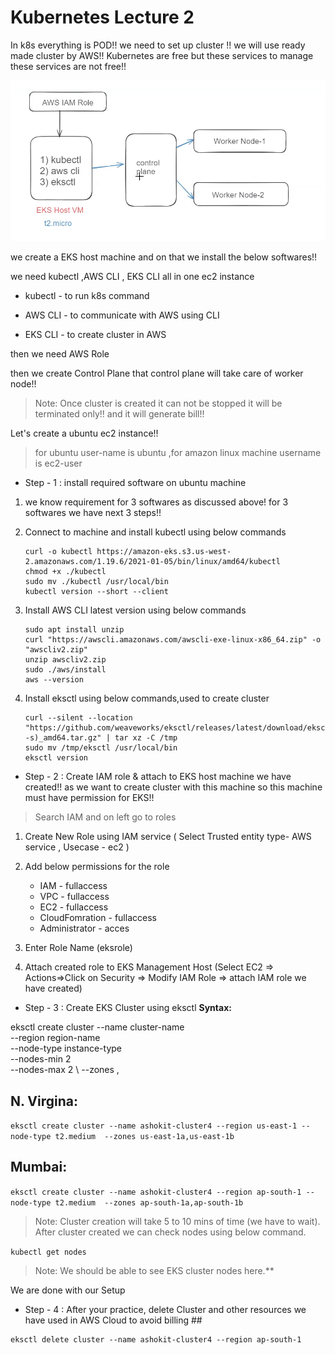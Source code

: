 # Kubernetes Lecture 2

In k8s everything is POD!! we need to set up cluster !! we will use ready made cluster by AWS!! Kubernetes are free but these services to manage these services are not free!!


![alt text](image.png)

we create a EKS host machine and on that we install the below softwares!!

we need kubectl ,AWS CLI , EKS CLI all in one ec2 instance 

- kubectl - to run k8s command

- AWS CLI - to communicate with AWS using CLI

- EKS CLI - to create cluster in AWS

then we need AWS Role

then we create Control Plane that control plane will take care of worker node!!

>Note: Once cluster is created it can not be stopped it will be terminated only!! and it will generate bill!!

Let's create a ubuntu ec2 instance!!

>for ubuntu user-name is ubuntu ,for amazon linux machine username is ec2-user

-  Step - 1 : install required software on ubuntu machine

1) we know requirement  for 3 softwares as discussed above! for 3 softwares we have next 3 steps!!

2) Connect to machine and install kubectl using below commands  

	```
	curl -o kubectl https://amazon-eks.s3.us-west-2.amazonaws.com/1.19.6/2021-01-05/bin/linux/amd64/kubectl
	chmod +x ./kubectl
	sudo mv ./kubectl /usr/local/bin
	kubectl version --short --client
	```
3) Install AWS CLI latest version using below commands 

	```
	sudo apt install unzip
	curl "https://awscli.amazonaws.com/awscli-exe-linux-x86_64.zip" -o "awscliv2.zip"
	unzip awscliv2.zip
	sudo ./aws/install
	aws --version
	```

4) Install eksctl using below commands,used to create cluster

	```
	curl --silent --location "https://github.com/weaveworks/eksctl/releases/latest/download/eksctl_$(uname -s)_amd64.tar.gz" | tar xz -C /tmp
	sudo mv /tmp/eksctl /usr/local/bin
	eksctl version
	```
-  Step - 2 : Create IAM role & attach to EKS host machine we have created!! as we want to create cluster with this machine so this machine must have permission for EKS!!

> Search IAM and on left go to roles

1) Create New Role using IAM service ( Select Trusted entity type- AWS service , Usecase - ec2 ) 	

2) Add below permissions for the role <br/>
	- IAM - fullaccess <br/>
	- VPC - fullaccess <br/>
	- EC2 - fullaccess  <br/>
	- CloudFomration - fullaccess  <br/>
	- Administrator - acces <br/>
		
3) Enter Role Name (eksrole) 

4) Attach created role to EKS Management Host (Select EC2 => Actions=>Click on Security => Modify IAM Role => attach IAM role we have created) 

- Step - 3 : Create EKS Cluster using eksctl 
**Syntax:** 

eksctl create cluster --name cluster-name  \
--region region-name \
--node-type instance-type \
--nodes-min 2 \
--nodes-max 2 \ 
--zones <AZ-1>,<AZ-2>

## N. Virgina: <br/>
`
eksctl create cluster --name ashokit-cluster4 --region us-east-1 --node-type t2.medium  --zones us-east-1a,us-east-1b
`	
## Mumbai: <br/>
`
eksctl create cluster --name ashokit-cluster4 --region ap-south-1 --node-type t2.medium  --zones ap-south-1a,ap-south-1b
`

> Note: Cluster creation will take 5 to 10 mins of time (we have to wait). After cluster created we can check nodes using below command.

`
 kubectl get nodes  
`

> Note: We should be able to see EKS cluster nodes here.**

 We are done with our Setup 
	
- Step - 4 : After your practice, delete Cluster and other resources we have used in AWS Cloud to avoid billing ##

```
eksctl delete cluster --name ashokit-cluster4 --region ap-south-1
```


